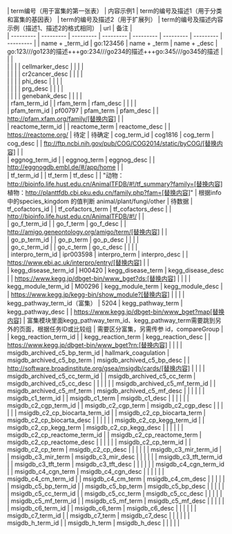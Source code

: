 |	term编号（用于富集的第一张表）	|	内容示例1	|	term的编号及描述1（用于分类和富集的基因表）	|	term的编号及描述2（用于扩展列）	|	term的编号及描述内容示例（描述1、描述2的格式相同）	|	url	|	备注	|		
|	           ---------	|	           ---------	|	           ---------	|	           ---------	|	           ---------	|	           ---------	|	           ---------	|	           ---------	|
|	name +    _term_id	|	go:123456	|	name +    _term	|	name +   _desc	|	go:123///go123的描述+++go:234///go234的描述+++go:345///go345的描述	|		|		|		
|		|		|		|	cellmarker_desc	|		|		|		|		
|		|		|		|	cr2cancer_desc	|		|		|		|		
|		|		|		|	phi_desc	|		|		|		|		
|		|		|		|	prg_desc	|		|		|		|		
|		|		|		|	genebank_desc	|		|		|		|		
|	rfam_term_id	|		|	rfam_term	|	rfam_desc	|		|		|		|		
|	pfam_term_id	|	pf00797	|	pfam_term	|	pfam_desc	|		|	http://pfam.xfam.org/family/[替换内容]	|		|		
|	reactome_term_id	|		|	reactome_term	|	reactome_desc	|		|	https://reactome.org/	|	待定	|	待确定	
|	cog_term_id	|	cog1816	|	cog_term	|	cog_desc	|		|	ftp://ftp.ncbi.nih.gov/pub/COG/COG2014/static/byCOG/[替换内容]	|		|		
|	eggnog_term_id	|		|	eggnog_term	|	eggnog_desc	|		|	http://eggnogdb.embl.de/#/app/home	|		|		
|	tf_term_id	|		|	tf_term	|	tf_desc	|		|	"动物：http://bioinfo.life.hust.edu.cn/AnimalTFDB/#!/tf_summary?family=[替换内容] 植物：http://planttfdb.cbi.pku.edu.cn/family.php?fam=[替换内容]"	|	根据info中的species_kingdom 的值判断  animal/plant/fungi/other	|	待数据	
|	tf_cofactors_id	|		|	tf_cofactors_term	|	tf_cofactors_desc	|		|	http://bioinfo.life.hust.edu.cn/AnimalTFDB/#!/	|		|		
|	go_f_term_id	|		|	go_f_term	|	go_f_desc	|		|	http://amigo.geneontology.org/amigo/term/[替换内容]	|		|		
|	go_p_term_id	|		|	go_p_term	|	go_p_desc	|		|		|		|		
|	go_c_term_id	|		|	go_c_term	|	go_c_desc	|		|		|		|		
|	interpro_term_id	|	ipr003598	|	interpro_term	|	interpro_desc	|		|	https://www.ebi.ac.uk/interpro/entry/[替换内容]	|		|		
|	kegg_disease_term_id	|	H00420	|	kegg_disease_term	|	kegg_disease_desc	|		|	https://www.kegg.jp/dbget-bin/www_bget?ds:[替换内容]	|		|		|
|	kegg_module_term_id	|	M00296	|	kegg_module_term	|	kegg_module_desc	|		|	https://www.kegg.jp/kegg-bin/show_module?[替换内容] 	|		|		|
|	kegg_pathway_term_id（富集）	|	5204	|	kegg_pathway_term	|	kegg_pathway_desc	|		|	https://www.kegg.jp/dbget-bin/www_bget?map[替换内容]	|	富集模块里面kegg_pathway_term_id、kegg_pathway_term需要跳到另外的页面，根据任务ID或比较组	|	需要区分富集，另需传参 id，compareGroup	|
|	kegg_reaction_term_id	|		|	kegg_reaction_term	|	kegg_reaction_desc	|		|	https://www.kegg.jp/dbget-bin/www_bget?rn:[替换内容]	|		|		|
|	msigdb_archived_c5_bp_term_id	|	hallmark_coagulation	|	msigdb_archived_c5_bp_term	|	msigdb_archived_c5_bp_desc	|		|	http://software.broadinstitute.org/gsea/msigdb/cards/[替换内容]	|		|		|
|	msigdb_archived_c5_cc_term_id	|		|	msigdb_archived_c5_cc_term	|	msigdb_archived_c5_cc_desc	|		|		|		|		|
|	msigdb_archived_c5_mf_term_id	|		|	msigdb_archived_c5_mf_term	|	msigdb_archived_c5_mf_desc	|		|		|		|		|
|	msigdb_c1_term_id	|		|	msigdb_c1_term	|	msigdb_c1_desc	|		|		|		|		|
|	msigdb_c2_cgp_term_id	|		|	msigdb_c2_cgp_term	|	msigdb_c2_cgp_desc	|		|		|		|		|
|	msigdb_c2_cp_biocarta_term_id	|		|	msigdb_c2_cp_biocarta_term	|	msigdb_c2_cp_biocarta_desc	|		|		|		|		|
|	msigdb_c2_cp_kegg_term_id	|		|	msigdb_c2_cp_kegg_term	|	msigdb_c2_cp_kegg_desc	|		|		|		|		|
|	msigdb_c2_cp_reactome_term_id	|		|	msigdb_c2_cp_reactome_term	|	msigdb_c2_cp_reactome_desc	|		|		|		|		|
|	msigdb_c2_cp_term_id	|		|	msigdb_c2_cp_term	|	msigdb_c2_cp_desc	|		|		|		|		|
|	msigdb_c3_mir_term_id	|		|	msigdb_c3_mir_term	|	msigdb_c3_mir_desc	|		|		|		|		|
|	msigdb_c3_tft_term_id	|		|	msigdb_c3_tft_term	|	msigdb_c3_tft_desc	|		|		|		|		|
|	msigdb_c4_cgn_term_id	|		|	msigdb_c4_cgn_term	|	msigdb_c4_cgn_desc	|		|		|		|		|
|	msigdb_c4_cm_term_id	|		|	msigdb_c4_cm_term	|	msigdb_c4_cm_desc	|		|		|		|		|
|	msigdb_c5_bp_term_id	|		|	msigdb_c5_bp_term	|	msigdb_c5_bp_desc	|		|		|		|		|
|	msigdb_c5_cc_term_id	|		|	msigdb_c5_cc_term	|	msigdb_c5_cc_desc	|		|		|		|		|
|	msigdb_c5_mf_term_id	|		|	msigdb_c5_mf_term	|	msigdb_c5_mf_desc	|		|		|		|		|
|	msigdb_c6_term_id	|		|	msigdb_c6_term	|	msigdb_c6_desc	|		|		|		|		|
|	msigdb_c7_term_id	|		|	msigdb_c7_term	|	msigdb_c7_desc	|		|		|		|		|
|	msigdb_h_term_id	|		|	msigdb_h_term	|	msigdb_h_desc	|		|		|		|		|
